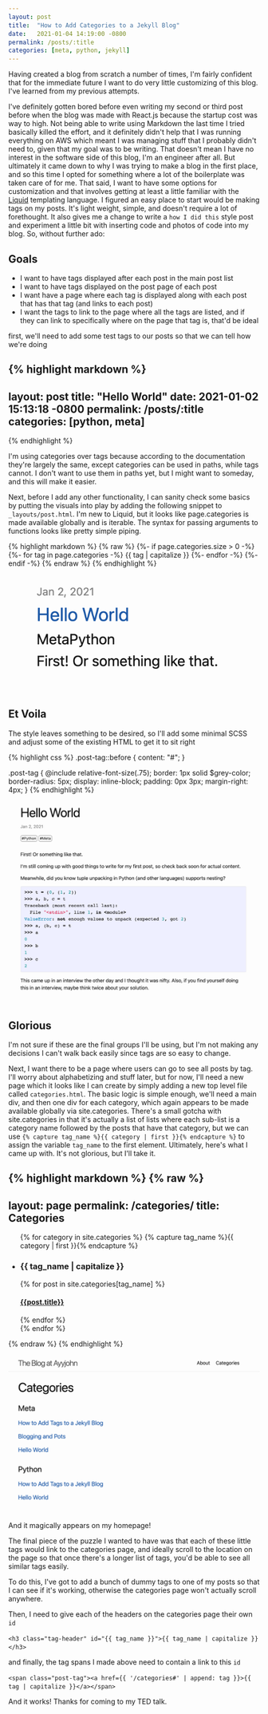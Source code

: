 ```yaml
---
layout: post
title:  "How to Add Categories to a Jekyll Blog"
date:   2021-01-04 14:19:00 -0800
permalink: /posts/:title
categories: [meta, python, jekyll]
---
```

Having created a blog from scratch a number of times, I'm fairly confident that for the immediate future I want to do very little customizing of this blog. I've learned from my previous attempts.

I've definitely gotten bored before even writing my second or third post before when the blog was made with React.js because the startup cost was way to high.
Not being able to write using Markdown the last time I tried basically killed the effort, and it definitely didn't help that I was running everything on AWS which meant I was managing stuff that I probably didn't need to, given that my goal was to be writing.
That doesn't mean I have no interest in the software side of this blog, I'm an engineer after all. But ultimately it came down to why I was trying to make a blog in the first place, and so this time I opted for something where a lot of the boilerplate was taken care of for me.
That said, I want to have some options for customization and that involves getting at least a little familiar with the [Liquid](https://shopify.github.io/liquid/) templating language.
I figured an easy place to start would be making tags on my posts. It's light weight, simple, and doesn't require a lot of forethought.
It also gives me a change to write a `how I did this` style post and experiment a little bit with inserting code and photos of code into my blog.
So, without further ado:

## Goals

* I want to have tags displayed after each post in the main post list
* I want to have tags displayed on the post page of each post
* I want have a page where each tag is displayed along with each post that has that tag (and links to each post)
* I want the tags to link to the page where all the tags are listed, and if they can link to specifically where on the page that tag is, that'd be ideal

first, we'll need to add some test tags to our posts so that we can tell how we're doing

<!-- markdownlint-disable MD003 -->
{% highlight markdown %}
---

layout: post
title:  "Hello World"
date:   2021-01-02 15:13:18 -0800
permalink: /posts/:title
categories: [python, meta]
---

{% endhighlight %}
<!-- markdownlint-enable MD003 -->

I'm using categories over tags because according to the documentation they're largely the same, except categories can be used in paths, while tags cannot.
I don't want to use them in paths yet, but I might want to someday, and this will make it easier.

Next, before I add any other functionality, I can sanity check some basics by putting the visuals into play by adding the following snippet to `_layouts/post.html`. I'm new to Liquid, but it looks like page.categories is made available globally and is iterable. The syntax for passing arguments to functions looks like pretty simple piping.

{% highlight markdown %}
{% raw %}
{%- if page.categories.size > 0 -%}
    {%- for tag in page.categories -%}
    <span class="post-tag">{{ tag | capitalize }}</span>
    {%- endfor -%}
    {%- endif -%}
{% endraw %}
{% endhighlight %}
![Perfection](/assets/adding_categories/unstyled_categories.png)

## Et Voila

The style leaves something to be desired, so I'll add some minimal SCSS and adjust some of the existing HTML to get it to sit right

{% highlight css %}
.post-tag::before {
  content: "#";
}

.post-tag {
  @include relative-font-size(.75);
  border: 1px solid $grey-color;
  border-radius: 5px;
  display: inline-block;
  padding: 0px 3px;
  margin-right: 4px;
}
{% endhighlight %}

![Glorious](/assets/adding_categories/styled_categories.png)

## Glorious

I'm not sure if these are the final groups I'll be using, but I'm not making any decisions I can't walk back easily since tags are so easy to change.

Next, I want there to be a page where users can go to see all posts by tag.
I'll worry about alphabetizing and stuff later, but for now, I'll need a new page which it looks like I can create by simply adding a new top level file called `categories.html`. The basic logic is simple enough, we'll need a main div, and then one div for each category, which again appears to be made available globally via site.categories.
There's a small gotcha with site.categories in that it's actually a list of lists where each sub-list is a category name followed by the posts that have that category, but we can use `{% capture tag_name %}{{ category | first }}{% endcapture %}` to assign the variable `tag_name` to the first element.
Ultimately, here's what I came up with. It's not glorious, but I'll take it.

<!-- markdownlint-disable MD003 -->
{% highlight markdown %}
{% raw %}
---

layout: page
permalink: /categories/
title: Categories
---

<div class="posts-by-tag">
    <ul class="tag-post-list">
        {% for category in site.categories %}
        {% capture tag_name %}{{ category | first }}{% endcapture %}
        <li>
            <h3 class="tag-header">{{ tag_name | capitalize }}</h3>
            {% for post in site.categories[tag_name] %}
            <div class="tag-post-title">
                <h4><a href="{{ site.baseurl }}{{ post.url }}">{{post.title}}</a></h4>
            </div>
            {% endfor %}
        </li>
        {% endfor %}
    </ul>
</div>
{% endraw %}
{% endhighlight %}

<!-- markdownlint-enable MD003 -->
![bam](/assets/adding_categories/categories_page.png)

And it magically appears on my homepage!

The final piece of the puzzle I wanted to have was that each of these little tags would link to the categories page, and ideally scroll to the location on the page so that once there's a longer list of tags, you'd be able to see all similar tags easily.

To do this, I've got to add a bunch of dummy tags to one of my posts so that I can see if it's working, otherwise the categories page won't actually scroll anywhere.

Then, I need to give each of the headers on the categories page their own `id`

`<h3 class="tag-header" id="{{ tag_name }}">{{ tag_name | capitalize }}</h3>`

and finally, the tag spans I made above need to contain a link to this `id`

`<span class="post-tag"><a href={{ '/categories#' | append: tag }}>{{ tag | capitalize }}</a></span>`

And it works!
Thanks for coming to my TED talk.
